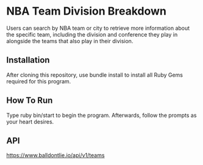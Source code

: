# NBA Team Division Breakdown

Users can search by NBA team or city to retrieve more information about the specific team, including the division and conference they play in alongside the teams that also play in their division.

## Installation

After cloning this repository, use bundle install to install all Ruby Gems required for this program.

## How To Run

Type ruby bin/start to begin the program. Afterwards, follow the prompts as your heart desires.

## API

https://www.balldontlie.io/api/v1/teams
